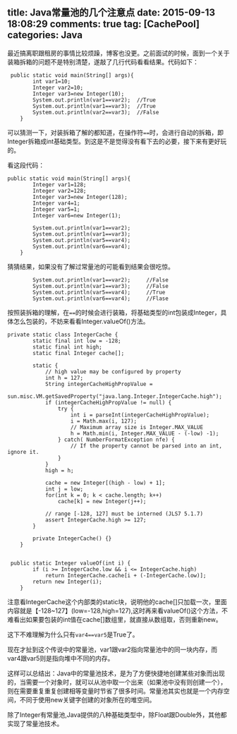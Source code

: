 title: Java常量池的几个注意点
date: 2015-09-13 18:08:29
comments: true
tag: [CachePool]
categories: Java
---
最近搞离职跟租房的事情比较烦躁，博客也没更。之前面试的时候，面到一个关于装箱拆箱的问题不是特别清楚，遂敲了几行代码看看结果。代码如下：

```
 public static void main(String[] args){
        int var1=10;
        Integer var2=10;
        Integer var3=new Integer(10); 
        System.out.println(var1==var2);  //True
        System.out.println(var1==var3);  //True
        System.out.println(var2==var3);  //False
    }
```
可以猜测一下，对装拆箱了解的都知道，在操作符`==`时，会进行自动的拆箱，即Integer拆箱成int基础类型。到这是不是觉得没有看下去的必要，接下来有更好玩的。<!-- more -->

看这段代码：

```
public static void main(String[] args){
        Integer var1=128;
        Integer var2=128;
        Integer var3=new Integer(128);
        Integer var4=1;
        Integer var5=1;
        Integer var6=new Integer(1);

        System.out.println(var1==var2);
        System.out.println(var1==var3);
        System.out.println(var5==var4);
        System.out.println(var6==var4);
    }
```
猜猜结果，如果没有了解过常量池的可能看到结果会很吃惊。

```
		System.out.println(var1==var2);		//False
        System.out.println(var1==var3);		//False
        System.out.println(var5==var4);		//True
        System.out.println(var6==var4);		//Flase
```
按照装拆箱的理解，在`==`的时候会进行装箱，将基础类型的int包装成Integer，具体怎么包装的，不妨来看看Integer.valueOf()方法。

```
private static class IntegerCache {
        static final int low = -128;
        static final int high;
        static final Integer cache[];

        static {
            // high value may be configured by property
            int h = 127;
            String integerCacheHighPropValue =
                sun.misc.VM.getSavedProperty("java.lang.Integer.IntegerCache.high");
            if (integerCacheHighPropValue != null) {
                try {
                    int i = parseInt(integerCacheHighPropValue);
                    i = Math.max(i, 127);
                    // Maximum array size is Integer.MAX_VALUE
                    h = Math.min(i, Integer.MAX_VALUE - (-low) -1);
                } catch( NumberFormatException nfe) {
                    // If the property cannot be parsed into an int, ignore it.
                }
            }
            high = h;

            cache = new Integer[(high - low) + 1];
            int j = low;
            for(int k = 0; k < cache.length; k++)
                cache[k] = new Integer(j++);

            // range [-128, 127] must be interned (JLS7 5.1.7)
            assert IntegerCache.high >= 127;
        }

        private IntegerCache() {}
    }


 public static Integer valueOf(int i) {
        if (i >= IntegerCache.low && i <= IntegerCache.high)
            return IntegerCache.cache[i + (-IntegerCache.low)];
        return new Integer(i);
    }
```
注意看IntegerCache这个内部类的static块，说明他的cache[]只加载一次，里面内容就是【-128~127】(low=-128,high=127),这时再来看valueOf()这个方法，不难看出如果要包装的int值在cache[]数组里，就直接从数组取，否则重新new。

这下不难理解为什么只有`var4==var5`是True了。

现在才扯到这个传说中的常量池，var1跟var2指向常量池中的同一块内存，而var4跟var5则是指向堆中不同的内存。

这样可以总结出：Java中的常量池技术，是为了方便快捷地创建某些对象而出现的，当需要一个对象时，就可以从池中取一个出来（如果池中没有则创建一个），则在需要重复重复创建相等变量时节省了很多时间。常量池其实也就是一个内存空间，不同于使用new关键字创建的对象所在的堆空间。

除了Integer有常量池,Java提供的八种基础类型中，除Float跟Double外，其他都实现了常量池技术。  

